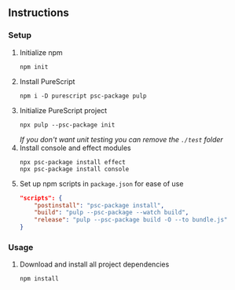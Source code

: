 ## Instructions
### Setup
1. Initialize npm
    ```
    npm init
    ```
1. Install PureScript
    ```
    npm i -D purescript psc-package pulp
    ```
1. Initialize PureScript project
    ```
    npx pulp --psc-package init
    ```
    *If you don't want unit testing you can remove the `./test` folder*
1. Install console and effect modules
    ```
    npx psc-package install effect
    npx psc-package install console
    ```
1. Set up npm scripts in `package.json` for ease of use
    ```json
    "scripts": {
        "postinstall": "psc-package install",
        "build": "pulp --psc-package --watch build",
        "release": "pulp --psc-package build -O --to bundle.js"
    }
    ```
### Usage
1. Download and install all project dependencies
    ```
    npm install
    ```